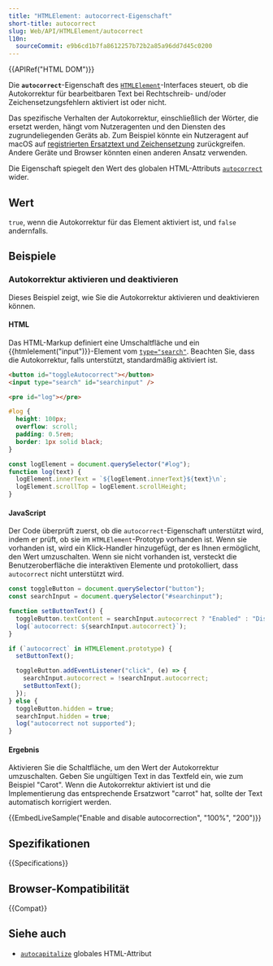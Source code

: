 ```yaml
---
title: "HTMLElement: autocorrect-Eigenschaft"
short-title: autocorrect
slug: Web/API/HTMLElement/autocorrect
l10n:
  sourceCommit: e9b6cd1b7fa8612257b72b2a85a96dd7d45c0200
---
```


{{APIRef("HTML DOM")}}

Die **`autocorrect`**-Eigenschaft des [`HTMLElement`](/de/docs/Web/API/HTMLElement)-Interfaces steuert, ob die Autokorrektur für bearbeitbaren Text bei Rechtschreib- und/oder Zeichensetzungsfehlern aktiviert ist oder nicht.

Das spezifische Verhalten der Autokorrektur, einschließlich der Wörter, die ersetzt werden, hängt vom Nutzeragenten und den Diensten des zugrundeliegenden Geräts ab. Zum Beispiel könnte ein Nutzeragent auf macOS auf [registrierten Ersatztext und Zeichensetzung](https://support.apple.com/en-vn/guide/mac-help/mh35735/mac) zurückgreifen. Andere Geräte und Browser könnten einen anderen Ansatz verwenden.

Die Eigenschaft spiegelt den Wert des globalen HTML-Attributs [`autocorrect`](/de/docs/Web/HTML/Reference/Global_attributes/autocorrect) wider.

## Wert

`true`, wenn die Autokorrektur für das Element aktiviert ist, und `false` andernfalls.

## Beispiele

### Autokorrektur aktivieren und deaktivieren

Dieses Beispiel zeigt, wie Sie die Autokorrektur aktivieren und deaktivieren können.

#### HTML

Das HTML-Markup definiert eine Umschaltfläche und ein {{htmlelement("input")}}-Element vom [`type="search"`](/de/docs/Web/HTML/Reference/Elements/input/search).
Beachten Sie, dass die Autokorrektur, falls unterstützt, standardmäßig aktiviert ist.

```html
<button id="toggleAutocorrect"></button>
<input type="search" id="searchinput" />
```

```html hidden
<pre id="log"></pre>
```

```css hidden
#log {
  height: 100px;
  overflow: scroll;
  padding: 0.5rem;
  border: 1px solid black;
}
```

```js hidden
const logElement = document.querySelector("#log");
function log(text) {
  logElement.innerText = `${logElement.innerText}${text}\n`;
  logElement.scrollTop = logElement.scrollHeight;
}
```

#### JavaScript

Der Code überprüft zuerst, ob die `autocorrect`-Eigenschaft unterstützt wird, indem er prüft, ob sie im `HTMLElement`-Prototyp vorhanden ist. Wenn sie vorhanden ist, wird ein Klick-Handler hinzugefügt, der es Ihnen ermöglicht, den Wert umzuschalten. Wenn sie nicht vorhanden ist, versteckt die Benutzeroberfläche die interaktiven Elemente und protokolliert, dass `autocorrect` nicht unterstützt wird.

```js
const toggleButton = document.querySelector("button");
const searchInput = document.querySelector("#searchinput");

function setButtonText() {
  toggleButton.textContent = searchInput.autocorrect ? "Enabled" : "Disabled";
  log(`autocorrect: ${searchInput.autocorrect}`);
}

if (`autocorrect` in HTMLElement.prototype) {
  setButtonText();

  toggleButton.addEventListener("click", (e) => {
    searchInput.autocorrect = !searchInput.autocorrect;
    setButtonText();
  });
} else {
  toggleButton.hidden = true;
  searchInput.hidden = true;
  log("autocorrect not supported");
}
```

#### Ergebnis

<!-- cSpell:ignore Carot -->

Aktivieren Sie die Schaltfläche, um den Wert der Autokorrektur umzuschalten. Geben Sie ungültigen Text in das Textfeld ein, wie zum Beispiel "Carot". Wenn die Autokorrektur aktiviert ist und die Implementierung das entsprechende Ersatzwort "carrot" hat, sollte der Text automatisch korrigiert werden.

{{EmbedLiveSample("Enable and disable autocorrection", "100%", "200")}}

## Spezifikationen

{{Specifications}}

## Browser-Kompatibilität

{{Compat}}

## Siehe auch

- [`autocapitalize`](/de/docs/Web/HTML/Reference/Global_attributes/autocapitalize) globales HTML-Attribut
